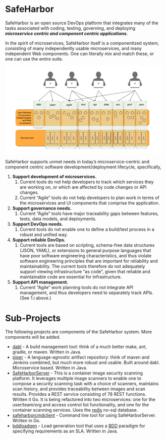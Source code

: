 # SafeHarbor

SafeHarbor is an open source DevOps platform that integrates many of the tasks
associated with coding, testing, governing, and deploying <b><i>microservice centric
and component centric applications</i></b>.

In the spirit of microservices, SafeHarbor itself is a componentized system,
consisting of many independently usable microservices, and many independent
Web components. One can literally mix and match these, or one can use the
entire suite.

![SafeHarbor Integrated View](SafeHarbor_Integrated_View.png "SafeHarbor Integrated View")

SafeHarbor supports unmet needs in today’s microservice-centric and component centric
software development/deployment lifecycle, specifically,

<ol>
<li><b>Support development of microservices.</b>
	<ol>
	<li>Current tools do not help developers to track which services they are
	working on, or which are affected by code changes or API changes.</li>
	<li>Current “Agile” tools do not help developers to plan work in terms of the
	microservices and UI components that comprise the application.</li>
	</ol>
</li>
<li><b>Support governance needs.</b>
	<ol>
	<li>Current “Agile” tools have major traceability gaps between features, tests,
	data models, and deployments.</li>
	</ol>
<li><b>Support DevOps needs.</b>
	<ol>
	<li>Current tools do not enable one to define a build/test process in a robust
	and unified way.</li>
	</ol>
</li>
<li><b>Support reliable DevOps.</b>
	<ol>
	<li>Current tools are based on scripting, schema-free data structures (JSON, YAML),
	or extensions to general purpose languages that have poor software engineering
	characteristics, and thus violate software engineering principles that are
	important for reliability and maintainability. The current tools therefore
	do not adequately support viewing infrastructure “as code”, given that
	reliable and maintainable code are essential for infrastructure.</li>
	</ol>
</li>
<li><b>Support API management.</b>
	<ol>
	<li>Current “Agile” work planning tools do not integrate API management,
	and thus developers need to separately track APIs. (See 1.i above.)</li>
	</ol>
</li>
</ol>

# Sub-Projects

The following projects are components of the SafeHarbor system. More components
will be added.

* [dabl](https://github.com/ScaledMarkets/dabl) - A build management tool: think
	of a much better make, ant, gradle, or maven. Written in Java.
* [piper](https://github.com/ScaledMarkets/piper) - A language-agnostic artifact
	repository: think of maven and Jenkins combined, but much more robust and usable.
	Built around dabl. Microservice based. Written in Java.
* [SafeHarborServer](https://github.com/ScaledMarkets/SafeHarborServer) - This is
	a container image security scanning platform. It leverages multiple image scanners
	to enable one to compose a security scanning task with a choice of scanners,
	maintains scan history, and provides traceability between images and scan results.
	Provides a REST service consisting of 78 REST functions. Written it Go.
	It is being refactored into two microservices: one for the user/team/org and
	access control list functionality, and one for the container scanning services.
	Uses the [redis](https://redis.io/) no-sql database.
* [safeharborcmdclient](https://github.com/ScaledMarkets/safeharborcmdclient) - Command
	line tool for using SafeHarborServer. Written in Go.
* [bddloadgen](https://github.com/ScaledMarkets/bddloadgen) - Load generation
	tool that uses a [BDD](https://www.agilealliance.org/glossary/bdd/) paradigm
	for specifying requirements as an SLA. Written in Java.

